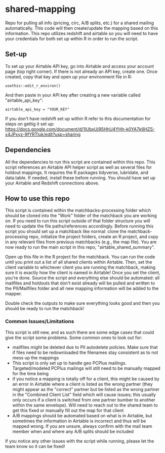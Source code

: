 # shared-mapping
Repo for pulling all info (pricing, circ, A/B splits, etc.) for a shared mailing automatically. This code will then create/update the mapping based on this information. This repo utilizes redshift and airtable so you will need to have your credentials for both set up within R in order to run the script.

## Set-up

To set up your Airtable API key, go into Airtable and access your account page (top right corner). If there is not already an API key, create one. Once created, copy that key and open up your environment file in R:

```
usethis::edit_r_environ()
```
And then paste in your API key after creating a new variable called "airtable_api_key":
```
airtable_api_key = "YOUR_KEY"
```
If you don't have redshift set up within R refer to this documentation for steps on gettig it set up: https://docs.google.com/document/d/1IUbxUj95HhU4YHh-k0YA7k6HZS-x4JPxyz-9fYRTluk/edit?usp=sharing

##  Dependencies

All the dependencies to run this script are contained within this repo. This script references an Airtable API helper script as well as several files for holdout mappings. It requires the R packages tidyverse, lubridate, and data.table. If needed, install these before running. You should have set up your Airtable and Redshift connections above.

## How to use this repo

This script is contained within the matchbacks-processing folder which should be cloned into the "Work" folder of the matchback you are working on. If you need to run this script outside of that folder structure you will need to update the file paths/references accordingly. Before running this script you should set up a matchback like normal: clone the matchback-processing repo, initialize the project folders, create an R project, and copy in any relevant files from previous matchbacks (e.g., the map file). You are now ready to run the main script in this repo, "airtable_shared_summary".

Open up this file in the R project for the matchback. You can run the code until you print out a list of all shared clients within Airtable. Then, set the client variable to whichever client you are running the matchback, making sure it is exactly how the client is named in Airtable! Once you set the client, you're done. Source the script and everything else should be automated: all mailfiles and holdouts that don't exist already will be pulled and written to the PII/Mailfiles folder and all new mapping information will be added to the mapper.

Double check the outputs to make sure everything looks good and then you should be ready to run the matchback!

### Common Issues/Limitations

This script is still new, and as such there are some edge cases that could give the script some problems. Some common ones to look out for:
- mailfiles might be deleted due to PII autodelete policies. Make sure that if files need to be redownloaded the filenames stay consistent as to not mess up the mappings
- This script is only set up to handle geo PCPlus mailings. Targeted/modeled PCPlus mailings will still need to be manually mapped for the time being
- if you notice a mapping is totally off for a client, this might be caused by an error in Airtable where a client is listed as the wrong partner (they might appear as the "correct" partner but be listed as the wrong partner in the "Combined Client List" field which will cause issues; this usually only occurs if a client is switched from one partner bumber to another within the same envelope). Will need to reach out to the shared team to get this fixed or manually fill out the map for that client
- A/B mappings should be automated based on what is in Airtable, but sometimes the information in Airtable is incorrect and thus will be mapped wrong. If you are unsure, always confirm with the mail team member when and where any A/B splits should be included

If you notice any other issues with the script while running, please let the team know so it can be fixed!
